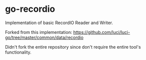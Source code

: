 # go-recordio

Implementation of basic RecordIO Reader and Writer.

Forked from this implementation: https://github.com/luci/luci-go/tree/master/common/data/recordio

Didn't fork the entire repository since don't require the entire tool's
functionality.
